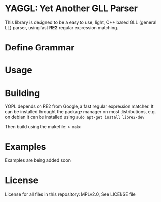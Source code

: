 YAGGL: Yet Another GLL Parser
==================================
This library is designed to be a easy to use, light, C++ based GLL (general LL) parser, using fast __RE2__ regular expression matching.


Define Grammar
==============
    
    
Usage
=======

    
    
Building
=======
YOPL depends on RE2 from Google, a fast regular expression matcher. It can be installed throught the package manager on most distributions, e.g. on debian it can be installed using `sudo apt-get install libre2-dev`

Then build using the makefile:
`> make`

    
Examples
=======
Examples are being added soon
            
License
============    
License for all files in this repository: MPLv2.0, See LICENSE file


